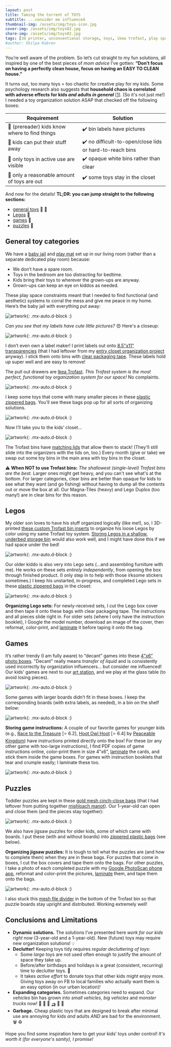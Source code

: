 ```yaml
---
layout: post
title: Taming the torrent of TOYS
subtitle: ...consider me influenced
thumbnail-img: /assets/img/toys-icon.jpg
cover-img: /assets/img/toys02.jpg
share-img: /assets/img/toys02.jpg
tags: [3d printer, unconventional storage, toys, ikea trofast, play space, board games, legos, puzzles]
#author: Shilpa Kobren
---
```


You’re well aware of the problem. So let’s cut straight to my fun solutions, all inspired by one of the best pieces of *mom advice* I’ve gotten: 
**“Don’t focus on having a perfectly clean house, focus on having an EASY TO CLEAN house.”**

It turns out, too many toys = too chaotic for creative play for my kids.
Some psychology research also suggests that **household chaos is correlated with adverse effects for kids *and* adults *in general***
\[[1](https://www.ncbi.nlm.nih.gov/pmc/articles/PMC7175577/)\]. (So it's not just me!)
I needed a toy organization solution ASAP that checked off the following boxes: 

| Requirement | Solution | 
| --- | --- | 
| :mag_right: (prereader) kids know where to find things | :heavy_check_mark: bin labels have pictures | 
| :muscle: kids can put their stuff away | :heavy_check_mark: no difficult-to-open/close lids or hard-to-reach bins |
| :eyes: only toys in active use are visible | :heavy_check_mark: opaque white bins rather than clear | 
| :door: only a reasonable amount of toys are out | :heavy_check_mark: some toys stay in the closet | 

And now for the details! **TL;DR: you can jump straight to the following sections:**
* [general toys](#general-toy-categories) :car: :teddy_bear:
* [Legos](#legos) :bricks:
* [games](#games) :game_die:
* [puzzles](#puzzles) :jigsaw:

## General toy categories

We have a [baby jail](https://www.amazon.com/Baby-Care-Play-Mat-Grey/dp/B0789XTPCR) and [play mat](https://www.amazon.com/dp/B07DS449CY/) set up in our living room (rather than a separate dedicated play room) because: 

* We don’t have a spare room.
* Toys in the bedroom are too distracting for bedtime.
* Kids bring their toys to wherever the grown-ups are anyway.
* Grown-ups can keep an eye on kiddos as needed. 

These play space constraints meant that I needed to find functional 
(and aesthetic) systems to corral the mess and give me peace in my home. 
Here’s the baby jail with everything put away: 

![artwork](../assets/img/toys01.jpg){: .mx-auto.d-block :}

*Can you see that my labels have cute little pictures?* :heart_eyes: Here's a closeup: 

![artwork](../assets/img/toys02.jpg){: .mx-auto.d-block :}

I don’t even own a label maker! I print labels out onto [8.5"x11" transparencies](https://www.amazon.com/gp/product/B091BVB3GF) 
(that I had leftover from my [entry closet organization project](../2021-04-01-entry-closet) anyway). 
I stick them onto bins with [clear packaging tape](https://www.amazon.com/Scotch-Shipping-Packaging-Dispenser-142-6/dp/B000J07BRQ). 
These labels hold up super well and are easy to remove!

The pull out drawers are [Ikea Trofast](https://www.ikea.com/us/en/p/trofast-storage-combination-with-boxes-light-white-stained-pine-white-s79102958/).
*This Trofast system is the most perfect, functional toy organization system for our space!* No complaints.  

![artwork](../assets/img/toys05.jpg){: .mx-auto.d-block :}

I keep some toys that come with many smaller pieces in these [plastic zippered bags](https://www.amazon.com/gp/product/B08V11D68N). 
You'll see these bags pop up for all sorts of organizing solutions.

![artwork](../assets/img/toys03.jpg){: .mx-auto.d-block :}

Now I’ll take you to the kids’ closet…

![artwork](../assets/img/toys04.jpg){: .mx-auto.d-block :}

The Trofast bins have [matching lids](https://www.ikea.com/us/en/p/trofast-lid-white-57454500/) that allow them to stack! (They'll still slide into the organizers with the lids on, too.)
Every month (give or take) we swap out some toy bins in the main area with toy bins in the closet. 

:warning: **When NOT to use Trofast bins:** *The shallowest (single-level) Trofast bins are the best.*
Larger ones might get heavy, and you can't see what's at the bottom. For larger categories, clear bins are better than opaque
for kids to see what they want (and go fishing) without having to dump all the contents out or move the box at all. Our Magna-Tiles (heavy) and 
Lego Duplos (too many!) are in clear bins for this reason.

## Legos 

My older son loves to have his stuff organized logically (like me!), so, 
I 3D-printed [these custom Trofast bin inserts](https://www.printables.com/model/58061-ikea-trofast-box-insert) to 
organize his loose Legos by color using my same Trofast toy system. 
[Storing Legos in a shallow, underbed storage bin](https://www.resetyournest.com/post/lego-storage-solutions-for-every-situation) 
would also work well, and I might have done this if we had space under the bed!

![artwork](../assets/img/toys06.jpg){: .mx-auto.d-block :}

Our older kiddo is also very into Lego sets (...and assembling furniture with me). He works on these 
sets *entirely independently*, from opening the box through finished product. (I only step in to help with those irksome stickers sometimes.) 
I keep his unstarted, in-progress, and completed Lego sets in these [plastic zippered bags](https://www.amazon.com/gp/product/B08V11D68N) in the closet: 

![artwork](../assets/img/toys07.jpg){: .mx-auto.d-block :}

**Organizing Lego sets:** For newly-received sets, I cut the Lego box cover and then tape it onto these bags with clear packaging tape. 
The instructions and all pieces slide right in. For older sets (where I only have the instruction booklet), I Google the model number, 
download an image of the cover, then reformat, color-print, and [laminate](https://www.amazon.com/gp/product/B0010JEJPC) it before taping it onto the bag.

## Games 

It’s rather trendy (I am fully aware) to “decant” games into these [4”x6” photo boxes](https://www.amazon.com/gp/product/B00GLQX3CO). 
"Decant" really means *transfer of liquid* and is consistently used incorrectly by organization influencers... but consider me influenced!
Our kids' games are next to our [art station](../2022-09-01-kids-artwork), and we play at the glass table (to avoid losing pieces). 

![artwork](../assets/img/toys08.jpg){: .mx-auto.d-block :}

Some games with larger boards didn’t fit in these boxes. I keep the corresponding boards (with extra labels, as needed), in a bin on the shelf below: 

![artwork](../assets/img/toys09.jpg){: .mx-auto.d-block :}

**Storing game instructions:** A couple of our favorite games for younger kids 
(e.g., [Race to the Treasure](https://boardgamegeek.com/boardgame/121806/race-to-the-treasure) [:star: 6.2], 
[Hoot Owl Hoot](https://boardgamegeek.com/boardgame/94483/hoot-owl-hoot) [:star: 6.4] by [Peaceable Kingdom](https://www.amazon.com/stores/PeaceableKingdom/PeaceableKingdom/page/30A15467-0E59-464F-8D42-0DE016FBE907)) 
have instructions printed directly onto the box! For these (or any other game with too-large instructions), 
I find PDF copies of game instructions online, color-print them in size 4”x6”, 
[laminate](https://www.amazon.com/gp/product/B0010JEJPC) the cards, and stick them inside the game boxes. 
For games with instruction booklets that tear and crumple easily; I laminate these too.

![artwork](../assets/img/toys10.jpg){: .mx-auto.d-block :}

## Puzzles

Toddler puzzles are kept in these [gold mesh cinch-close bags](https://www.amazon.com/gp/product/B01LZXZ2VS) (that I had leftover from putting together [mishloach manot](https://en.wikipedia.org/wiki/Mishloach_manot)). 
Our 1-year-old can open and close them (and the pieces stay together): 

![artwork](../assets/img/toys11.jpg){: .mx-auto.d-block :}

We also have jigsaw puzzles for older kids, some of which came with boards. I put these (with and without boards) into 
[zippered plastic bags](https://www.amazon.com/gp/product/B08V11D68N) (see below).

**Organizing jigsaw puzzles:** It is tough to tell what the puzzles are (and how to complete them) when they are in these bags. 
For puzzles that come in boxes, I cut the box covers and tape them onto the bags. 
For other puzzles, I take a photo of each completed puzzle with my [Google PhotoScan phone app](https://www.google.com/photos/scan/), 
reformat and color-print the pictures, [laminate](https://www.amazon.com/gp/product/B0010JEJPC) them, and tape them onto the bags. 

![artwork](../assets/img/toys12.jpg){: .mx-auto.d-block :}

I also stuck this [mesh file divider](https://www.amazon.com/gp/product/B09LSYKLFX) in the bottom of the Trofast bin so that puzzle boards stay 
upright and distributed. Working extremely well! 

## Conclusions and Limitations

* **Dynamic solutions.** The solutions I’ve presented here *work for our kids right now* (3-year-old and a 1-year-old). New (future) toys may require new organization solutions! :bulb: 
* **Declutter!** Keeping toys tidy requires *regular decluttering of toys*:
  * Some *large* toys are not used often enough to justify the amount of space they take up.
  * Before/after birthdays and holidays is a great (consistent, recurring) time to declutter toys. :gift:
  * It takes *active effort* to donate toys that other kids might enjoy more. Giving toys away on FB to local families who actually want them is an easy option (in our urban location)!
* **Expanding categories.** Sometimes categories need to expand. Our *vehicles* bin has grown into *small vehicles*, *big vehicles* and *monster trucks* now! :car: :truck: :tractor: :auto_rickshaw: :bus: :fire_engine:
* **Garbage.** Cheap plastic toys that are designed to break after minimal use are annoying for kids *and* adults *AND* are bad for the environment. :wastebasket: :recycle: 

Hope you find some inspiration here to get your kids’ toys under control! *It's worth it (for everyone's sanity), I promise!*

